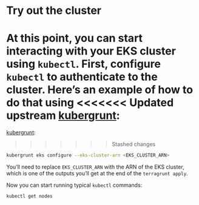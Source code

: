 # Try out the cluster

At this point, you can start interacting with your EKS cluster using `kubectl`. First, configure `kubectl` to
authenticate to the cluster. Here’s an example of how to do that using
<<<<<<< Updated upstream
[kubergrunt](https://github.com/tnn-gruntwork-io/kubergrunt):
=======
[kubergrunt](https://github.com/tnn-gruntwork-io/kubergrunt):
>>>>>>> Stashed changes

```bash
kubergrunt eks configure --eks-cluster-arn <EKS_CLUSTER_ARN>
```

You’ll need to replace `EKS_CLUSTER_ARN` with the ARN of the EKS cluster, which is one of the outputs you’ll get at the
end of the `terragrunt apply`.

Now you can start running typical `kubectl` commands:

```bash
kubectl get nodes
```


<!-- ##DOCS-SOURCER-START
{
  "sourcePlugin": "local-copier",
  "hash": "ce3e3dd28d904805638be7b3e6cf7bd9"
}
##DOCS-SOURCER-END -->
